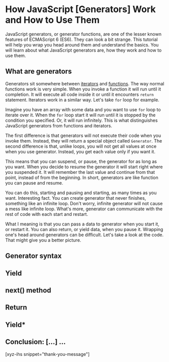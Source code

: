 # How JavaScript [Generators] Work and How to Use Them

JavaScript generators, or generator functions, are one of the lesser known features of ECMAScript 6 (ES6). They can look a bit strange. This tutorial will help you wrap you head around them and understand the basics. You will learn about what JavaScript generators are, how they work and how to use them.
<!--more-->
<!--
Table of Contents:
-->

## What are generators

Generators sit somewhere between [iterators] and [functions]. The way normal functions work is very simple. When you invoke a function it will run until it completion. It will execute all code inside it or until it encounters `return` statement. Iterators work in a similar way. Let's take `for` loop for example.

Imagine you have an array with some data and you want to use `for` loop to iterate over it. When the `for` loop start it will run until it is stopped by the condition you specified. Or, it will run infinitely. This is what distinguishes JavaScript generators from functions and iterators.

The first difference is that generators will not execute their code when you invoke them. Instead, they will return a special object called `Generator`. The second difference is that, unlike loops, you will not get all values at once when you use generator. Instead, you get each value only if you want it.

This means that you can suspend, or pause, the generator for as long as you want.  When you decide to resume the generator it will start right where you suspended it. It will remember the last value and continue from that point, instead of from the beginning. In short, generators are like function you can pause and resume.

You can do this, starting and pausing and starting, as many times as you want. Interesting fact. You can create generator that never finishes, something like an infinite loop. Don't worry, infinite generator will not cause a mess like infinite loop. What's more, generator can communicate with the rest of code with each start and restart.

What I meaning is that you can pass a data to generator when you start it, or restart it. You can also return, or yield data, when you pause it. Wrapping one's head around generators can be difficult. Let's take a look at the code. That might give you a better picture.

## Generator syntax

## Yield

## next() method

## Return

## Yield*

## Conclusion: [...] ...

[xyz-ihs snippet="thank-you-message"]

<!-- ### Links -->
[iterators]: https://blog.alexdevero.com/javascript-loops/
[functions]: https://blog.alexdevero.com/javascript-functions-pt1/

<!--
### Meta:
-
-->

<!--
### Keywords:
- generators
- JavaScript generators
-->

<!--
### Resources:
-
-->

